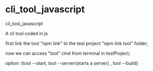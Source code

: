 # cli_tool_javascript
cli_tool_javascript

A cli tool coded in js

first link the tool "npm link" to the test project "npm link tool" folder;

now we can access "tool" cmd from terminal in testProject;

option: {tool --start, tool --server{starts a server} , tool --build}
